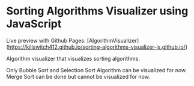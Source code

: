 # Sorting Algorithms Visualizer using JavaScript

Live preview with Github Pages: [AlgorithmVisualizer] (https://killswitch412.github.io/sorting-algorithms-visualizer-js.github.io/) 

Algorithm visualizer that visualizes sorting algorithms. 

Only Bubble Sort and Selection Sort Algorithm can be visualized for now. Merge Sort can be done but cannot be visualized for now. 